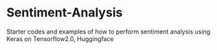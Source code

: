 # Sentiment-Analysis
Starter codes and examples of how to perform sentiment analysis using Keras on Tensorflow2.0, Huggingface
